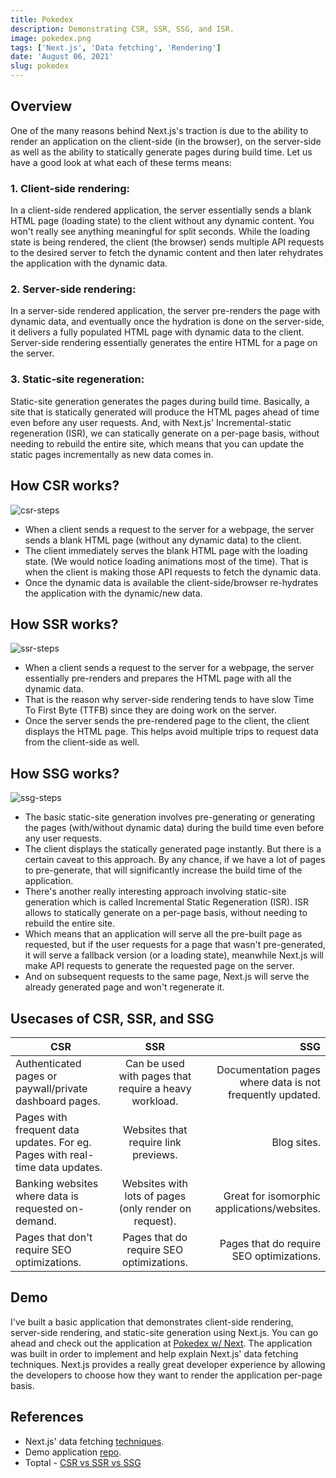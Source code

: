 ```yaml
---
title: Pokedex
description: Demonstrating CSR, SSR, SSG, and ISR.
image: pokedex.png
tags: ['Next.js', 'Data fetching', 'Rendering']
date: 'August 06, 2021'
slug: pokedex
---
```


## Overview

One of the many reasons behind Next.js's traction is due to the ability to render an application on the client-side (in the browser), on the server-side as well as the ability to statically generate pages during build time. Let us have a good look at what each of these terms means:

### 1. Client-side rendering:

In a client-side rendered application, the server essentially sends a blank HTML page (loading state) to the client without any dynamic content. You won't really see anything meaningful for split seconds. While the loading state is being rendered, the client (the browser) sends multiple API requests to the desired server to fetch the dynamic content and then later rehydrates the application with the dynamic data.

### 2. Server-side rendering:

In a server-side rendered application, the server pre-renders the page with dynamic data, and eventually once the hydration is done on the server-side, it delivers a fully populated HTML page with dynamic data to the client. Server-side rendering essentially generates the entire HTML for a page on the server.

### 3. Static-site regeneration:

Static-site generation generates the pages during build time. Basically, a site that is statically generated will produce the HTML pages ahead of time even before any user requests. And, with Next.js' Incremental-static regeneration (ISR), we can statically generate on a per-page basis, without needing to rebuild the entire site, which means that you can update the static pages incrementally as new data comes in.

## How CSR works?

<div>
  <img src="/blog/csr-ssr-ssg/csr-steps.png" alt="csr-steps" />
</div>

- When a client sends a request to the server for a webpage, the server sends a blank HTML page (without any dynamic data) to the client.
- The client immediately serves the blank HTML page with the loading state. (We would notice loading animations most of the time). That is when the client is making those API requests to fetch the dynamic data.
- Once the dynamic data is available the client-side/browser re-hydrates the application with the dynamic/new data.

## How SSR works?

<div>
  <img src="/blog/csr-ssr-ssg/ssr-steps.png" alt="ssr-steps" />
</div>

- When a client sends a request to the server for a webpage, the server essentially pre-renders and prepares the HTML page with all the dynamic data.
- That is the reason why server-side rendering tends to have slow Time To First Byte (TTFB) since they are doing work on the server.
- Once the server sends the pre-rendered page to the client, the client displays the HTML page. This helps avoid multiple trips to request data from the client-side as well.

## How SSG works?

<div>
  <img src="/blog/csr-ssr-ssg/ssg-steps.png" alt="ssg-steps" />
</div>

- The basic static-site generation involves pre-generating or generating the pages (with/without dynamic data) during the build time even before any user requests.
- The client displays the statically generated page instantly. But there is a certain caveat to this approach. By any chance, if we have a lot of pages to pre-generate, that will significantly increase the build time of the application.
- There's another really interesting approach involving static-site generation which is called Incremental Static Regeneration (ISR). ISR allows to statically generate on a per-page basis, without needing to rebuild the entire site.
- Which means that an application will serve all the pre-built page as requested, but if the user requests for a page that wasn't pre-generated, it will serve a fallback version (or a loading state), meanwhile Next.js will make API requests to generate the requested page on the server.
- And on subsequent requests to the same page, Next.js will serve the already generated page and won't regenerate it.

## Usecases of CSR, SSR, and SSG

| CSR                                                                          |                          SSR                          |                                                       SSG |
| ---------------------------------------------------------------------------- | :---------------------------------------------------: | --------------------------------------------------------: |
| Authenticated pages or paywall/private dashboard pages.                      | Can be used with pages that require a heavy workload. | Documentation pages where data is not frequently updated. |
| Pages with frequent data updates. For eg. Pages with real-time data updates. |         Websites that require link previews.          |                                               Blog sites. |
| Banking websites where data is requested on-demand.                          | Websites with lots of pages (only render on request). |               Great for isomorphic applications/websites. |
| Pages that don't require SEO optimizations.                                  |       Pages that do require SEO optimizations.        |                  Pages that do require SEO optimizations. |

## Demo

I've built a basic application that demonstrates client-side rendering, server-side rendering, and static-site generation using Next.js. You can go ahead and check out the application at [Pokedex w/ Next](https://pokedexwnext.netlify.app/). The application was built in order to implement and help explain Next.js' data fetching techniques. Next.js provides a really great developer experience by allowing the developers to choose how they want to render the application per-page basis.

## References

- Next.js' data fetching [techniques](https://nextjs.org/docs/basic-features/data-fetching).
- Demo application [repo](https://github.com/Boro23-wq/Pokedex-w-Next).
- Toptal - [CSR vs SSR vs SSG](https://www.toptal.com/front-end/client-side-vs-server-side-pre-rendering)
